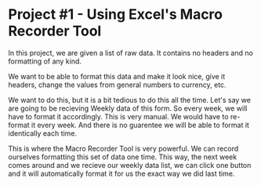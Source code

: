 # Project #1 - Using Excel's Macro Recorder Tool

In this project, we are given a list of raw data. It contains no headers and no formatting of any kind. 

We want to be able to format this data and make it look nice, give it headers, change the values from general numbers to currency, etc.

We want to do this, but it is a bit tedious to do this all the time. Let's say we are going to be recieving Weekly data of this form. So every week, we will have to format it accordingly. This is very manual. We would have to re-format it every week. And there is no guarentee we will be able to format it identically each time.

This is where the Macro Recorder Tool is very powerful. We can record ourselves formatting this set of data one time. This way, the next week comes around and we recieve our weekly data list, we can click one button and it will automatically format it for us the exact way we did last time.
